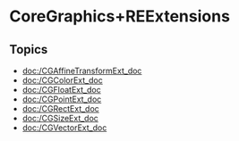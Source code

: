 # CoreGraphics+REExtensions

## Topics

- <doc:/CGAffineTransformExt_doc>
- <doc:/CGColorExt_doc>
- <doc:/CGFloatExt_doc>
- <doc:/CGPointExt_doc>
- <doc:/CGRectExt_doc>
- <doc:/CGSizeExt_doc>
- <doc:/CGVectorExt_doc>
